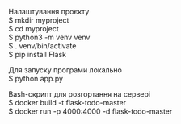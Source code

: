   Налаштування проєкту  
$ mkdir myproject  
$ cd myproject  
$ python3 -m venv venv  
$ . venv/bin/activate  
$ pip install Flask

  Для запуску програми локально  
$ python app.py

  Bash-скрипт для розгортання на сервері  
$ docker build -t flask-todo-master  
$ docker run -p 4000:4000 -d flask-todo-master   
